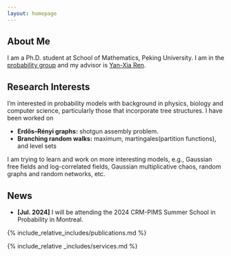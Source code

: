 ```yaml
---
layout: homepage
---
```


## About Me

I am a Ph.D. student at School of Mathematics, Peking University. I am in the [probability group](https://pkuprobability.com) and my advisor is [Yan-Xia Ren](https://www.math.pku.edu.cn/teachers/renyx/index.htm).

## Research Interests
 I’m interested in probability models with background in physics, biology and computer science, particularly those that incorporate tree structures. I have been worked on 
- **Erdős–Rényi graphs:** shotgun assembly problem. 
- **Branching random walks:** maximum, martingales(partition functions), and level sets

I am trying to learn and work on more interesting models, e.g., Gaussian free fields and log-correlated fields, Gaussian multiplicative chaos, random graphs and random networks, etc.

## News
- **[Jul. 2024]** I will be attending the 2024 CRM-PIMS Summer School in Probability in Montreal.

 

{% include_relative_includes/publications.md %} 

{% include_relative _includes/services.md %}  

